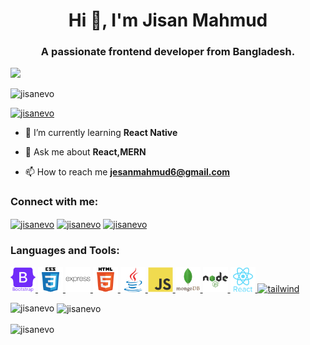 <h1 align="center">Hi 👋, I'm Jisan Mahmud</h1>
<h3 align="center">A passionate frontend developer from Bangladesh.</h3>
<img src="https://i.postimg.cc/zBmb1fKt/b313a9-89ebec0c5f384c65a9551f0c1ec18ca9-mv2.gif"/>
<p align="left"> <img src="https://komarev.com/ghpvc/?username=jisanevo&label=Profile%20views&color=0e75b6&style=flat" alt="jisanevo" /> </p>

<p align="left"> <a href="https://twitter.com/jisanevo" target="blank"><img src="https://img.shields.io/twitter/follow/jisanevo?logo=twitter&style=for-the-badge" alt="jisanevo" /></a> </p>

- 🌱 I’m currently learning **React Native**

- 💬 Ask me about **React,MERN**

- 📫 How to reach me **jesanmahmud6@gmail.com**

<h3 align="left">Connect with me:</h3>
<p align="left">
<a href="https://twitter.com/jisanevo" target="blank"><img align="center" src="https://raw.githubusercontent.com/rahuldkjain/github-profile-readme-generator/master/src/images/icons/Social/twitter.svg" alt="jisanevo" height="30" width="40" /></a>
<a href="https://linkedin.com/in/jisanevo" target="blank"><img align="center" src="https://raw.githubusercontent.com/rahuldkjain/github-profile-readme-generator/master/src/images/icons/Social/linked-in-alt.svg" alt="jisanevo" height="30" width="40" /></a>
<a href="https://fb.com/jisanevo" target="blank"><img align="center" src="https://raw.githubusercontent.com/rahuldkjain/github-profile-readme-generator/master/src/images/icons/Social/facebook.svg" alt="jisanevo" height="30" width="40" /></a>
</p>

<h3 align="left">Languages and Tools:</h3>
<p align="left"> <a href="https://getbootstrap.com" target="_blank" rel="noreferrer"> <img src="https://raw.githubusercontent.com/devicons/devicon/master/icons/bootstrap/bootstrap-plain-wordmark.svg" alt="bootstrap" width="40" height="40"/> </a> <a href="https://www.w3schools.com/css/" target="_blank" rel="noreferrer"> <img src="https://raw.githubusercontent.com/devicons/devicon/master/icons/css3/css3-original-wordmark.svg" alt="css3" width="40" height="40"/> </a> <a href="https://expressjs.com" target="_blank" rel="noreferrer"> <img src="https://raw.githubusercontent.com/devicons/devicon/master/icons/express/express-original-wordmark.svg" alt="express" width="40" height="40"/> </a> <a href="https://www.w3.org/html/" target="_blank" rel="noreferrer"> <img src="https://raw.githubusercontent.com/devicons/devicon/master/icons/html5/html5-original-wordmark.svg" alt="html5" width="40" height="40"/> </a> <a href="https://www.java.com" target="_blank" rel="noreferrer"> <img src="https://raw.githubusercontent.com/devicons/devicon/master/icons/java/java-original.svg" alt="java" width="40" height="40"/> </a> <a href="https://developer.mozilla.org/en-US/docs/Web/JavaScript" target="_blank" rel="noreferrer"> <img src="https://raw.githubusercontent.com/devicons/devicon/master/icons/javascript/javascript-original.svg" alt="javascript" width="40" height="40"/> </a> <a href="https://www.mongodb.com/" target="_blank" rel="noreferrer"> <img src="https://raw.githubusercontent.com/devicons/devicon/master/icons/mongodb/mongodb-original-wordmark.svg" alt="mongodb" width="40" height="40"/> </a> <a href="https://nodejs.org" target="_blank" rel="noreferrer"> <img src="https://raw.githubusercontent.com/devicons/devicon/master/icons/nodejs/nodejs-original-wordmark.svg" alt="nodejs" width="40" height="40"/> </a> <a href="https://reactjs.org/" target="_blank" rel="noreferrer"> <img src="https://raw.githubusercontent.com/devicons/devicon/master/icons/react/react-original-wordmark.svg" alt="react" width="40" height="40"/> </a> <a href="https://tailwindcss.com/" target="_blank" rel="noreferrer"> <img src="https://www.vectorlogo.zone/logos/tailwindcss/tailwindcss-icon.svg" alt="tailwind" width="40" height="40"/> </a> </p>

<p><img align="left" src="https://github-readme-stats.vercel.app/api/top-langs?username=jisanevo&show_icons=true&locale=en&layout=compact" alt="jisanevo" /></p>

<p>&nbsp;<img align="center" src="https://github-readme-stats.vercel.app/api?username=jisanevo&show_icons=true&locale=en" alt="jisanevo" /></p>

<p><img align="center" src="https://github-readme-streak-stats.herokuapp.com/?user=jisanevo&" alt="jisanevo" /></p>

